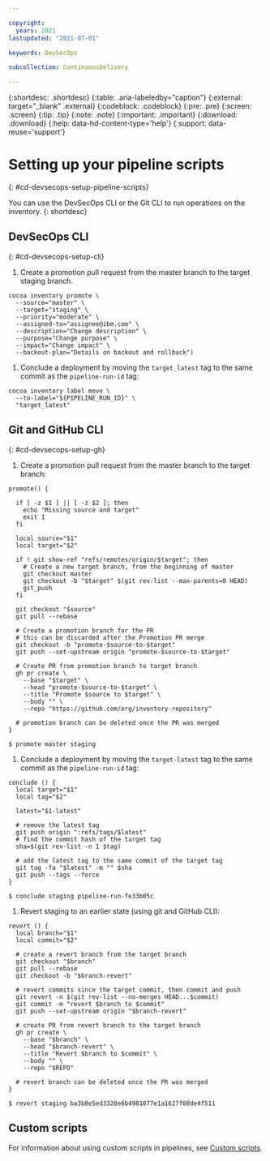 ```yaml
---

copyright:
  years: 2021
lastupdated: "2021-07-01"

keywords: DevSecOps

subcollection: ContinuousDelivery

---
```


{:shortdesc: .shortdesc}
{:table: .aria-labeledby="caption"}
{:external: target="_blank" .external}
{:codeblock: .codeblock}
{:pre: .pre}
{:screen: .screen}
{:tip: .tip}
{:note: .note}
{:important: .important}
{:download: .download}
{:help: data-hd-content-type='help'}
{:support: data-reuse='support'}

# Setting up your pipeline scripts
{: #cd-devsecops-setup-pipeline-scripts}

You can use the DevSecOps CLI or the Git CLI to run operations on the inventory.
{: shortdesc}

## DevSecOps CLI
{: #cd-devsecops-setup-cli}

1. Create a promotion pull request from the master branch to the target staging branch.

```
cocoa inventory promote \
  --source="master" \
  --target="staging" \
  --priority="moderate" \
  --assigned-to="assignee@ibm.com" \
  --description="Change description" \
  --purpose="Change purpose" \
  --impact="Change impact" \
  --backout-plan="Details on backout and rollback")
  ```

1. Conclude a deployment by moving the `target_latest` tag to the same commit as the `pipeline-run-id` tag:

```
cocoa inventory label move \
  --to-label="${PIPELINE_RUN_ID}" \
  "target_latest"
```

## Git and GitHub CLI
{: #cd-devsecops-setup-gh}

1. Create a promotion pull request from the master branch to the target branch:

```
promote() {

  if [ -z $1 ] || [ -z $2 ]; then
    echo "Missing source and target"
    exit 1
  fi

  local source="$1"
  local target="$2"

  if ! git show-ref "refs/remotes/origin/$target"; then
    # Create a new target branch, from the beginning of master
    git checkout master
    git checkout -b "$target" $(git rev-list --max-parents=0 HEAD)
    git_push
  fi

  git checkout "$source"
  git pull --rebase

  # Create a promotion branch for the PR
  # this can be discarded after the Promotion PR merge
  git checkout -b "promote-$source-to-$target"
  git push --set-upstream origin "promote-$source-to-$target"

  # Create PR from promotion branch to target branch
  gh pr create \
    --base "$target" \
    --head "promote-$source-to-$target" \
    --title "Promote $source to $target" \
    --body "" \
    --repo "https://github.com/org/inventory-repository"

  # promotion branch can be deleted once the PR was merged
}

$ promote master staging
```

1. Conclude a deployment by moving the `target-latest` tag to the same commit as the `pipeline-run-id` tag:

```
conclude () {
  local target="$1"
  local tag="$2"

  latest="$1-latest"

  # remove the latest tag
  git push origin ":refs/tags/$latest"
  # find the commit hash of the target tag
  sha=$(git rev-list -n 1 $tag)
  
  # add the latest tag to the same commit of the target tag
  git tag -fa "$latest" -m "" $sha
  git push --tags --force
}

$ conclude staging pipeline-run-fe33b05c
```

1. Revert staging to an earlier state (using git and GitHub CLI):

```
revert () {
  local branch="$1"
  local commit="$2"
  
  # create a revert branch from the target branch
  git checkout "$branch"
  git pull --rebase
  git checkout -b "$branch-revert"

  # revert commits since the target commit, then commit and push
  git revert -n $(git rev-list --no-merges HEAD...$commit)
  git commit -m "revert $branch to $commit"
  git push --set-upstream origin "$branch-revert"

  # create PR from revert branch to the target branch
  gh pr create \
    --base "$branch" \
    --head "$branch-revert" \
    --title "Revert $branch to $commit" \
    --body "" \
    --repo "$REPO"

  # revert branch can be deleted once the PR was merged
}

$ revert staging ba3b8e5ed3320e6b4981077e1a1627f08de4f511
```

## Custom scripts

For information about using custom scripts in pipelines, see [Custom scripts](/docs/ContinuousDelivery?topic=ContinuousDelivery-cd-devsecops-custom-scripts).
